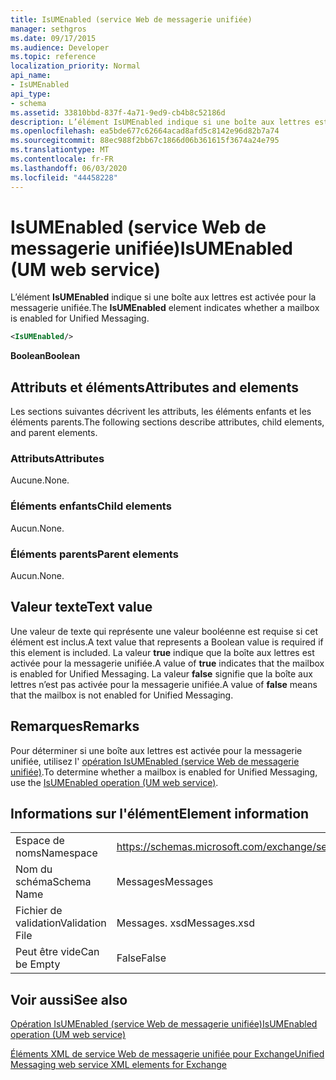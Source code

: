 ```yaml
---
title: IsUMEnabled (service Web de messagerie unifiée)
manager: sethgros
ms.date: 09/17/2015
ms.audience: Developer
ms.topic: reference
localization_priority: Normal
api_name:
- IsUMEnabled
api_type:
- schema
ms.assetid: 33810bbd-837f-4a71-9ed9-cb4b8c52186d
description: L’élément IsUMEnabled indique si une boîte aux lettres est activée pour la messagerie unifiée.
ms.openlocfilehash: ea5bde677c62664acad8afd5c8142e96d82b7a74
ms.sourcegitcommit: 88ec988f2bb67c1866d06b361615f3674a24e795
ms.translationtype: MT
ms.contentlocale: fr-FR
ms.lasthandoff: 06/03/2020
ms.locfileid: "44458228"
---
```

# <a name="isumenabled-um-web-service"></a><span data-ttu-id="39d73-103">IsUMEnabled (service Web de messagerie unifiée)</span><span class="sxs-lookup"><span data-stu-id="39d73-103">IsUMEnabled (UM web service)</span></span>

<span data-ttu-id="39d73-104">L’élément **IsUMEnabled** indique si une boîte aux lettres est activée pour la messagerie unifiée.</span><span class="sxs-lookup"><span data-stu-id="39d73-104">The **IsUMEnabled** element indicates whether a mailbox is enabled for Unified Messaging.</span></span> 
  
```xml
<IsUMEnabled/>
```

 <span data-ttu-id="39d73-105">**Boolean**</span><span class="sxs-lookup"><span data-stu-id="39d73-105">**Boolean**</span></span>
## <a name="attributes-and-elements"></a><span data-ttu-id="39d73-106">Attributs et éléments</span><span class="sxs-lookup"><span data-stu-id="39d73-106">Attributes and elements</span></span>

<span data-ttu-id="39d73-107">Les sections suivantes décrivent les attributs, les éléments enfants et les éléments parents.</span><span class="sxs-lookup"><span data-stu-id="39d73-107">The following sections describe attributes, child elements, and parent elements.</span></span>
  
### <a name="attributes"></a><span data-ttu-id="39d73-108">Attributs</span><span class="sxs-lookup"><span data-stu-id="39d73-108">Attributes</span></span>

<span data-ttu-id="39d73-109">Aucune.</span><span class="sxs-lookup"><span data-stu-id="39d73-109">None.</span></span>
  
### <a name="child-elements"></a><span data-ttu-id="39d73-110">Éléments enfants</span><span class="sxs-lookup"><span data-stu-id="39d73-110">Child elements</span></span>

<span data-ttu-id="39d73-111">Aucun.</span><span class="sxs-lookup"><span data-stu-id="39d73-111">None.</span></span>
  
### <a name="parent-elements"></a><span data-ttu-id="39d73-112">Éléments parents</span><span class="sxs-lookup"><span data-stu-id="39d73-112">Parent elements</span></span>

<span data-ttu-id="39d73-113">Aucun.</span><span class="sxs-lookup"><span data-stu-id="39d73-113">None.</span></span>
  
## <a name="text-value"></a><span data-ttu-id="39d73-114">Valeur texte</span><span class="sxs-lookup"><span data-stu-id="39d73-114">Text value</span></span>

<span data-ttu-id="39d73-115">Une valeur de texte qui représente une valeur booléenne est requise si cet élément est inclus.</span><span class="sxs-lookup"><span data-stu-id="39d73-115">A text value that represents a Boolean value is required if this element is included.</span></span> <span data-ttu-id="39d73-116">La valeur **true** indique que la boîte aux lettres est activée pour la messagerie unifiée.</span><span class="sxs-lookup"><span data-stu-id="39d73-116">A value of **true** indicates that the mailbox is enabled for Unified Messaging.</span></span> <span data-ttu-id="39d73-117">La valeur **false** signifie que la boîte aux lettres n’est pas activée pour la messagerie unifiée.</span><span class="sxs-lookup"><span data-stu-id="39d73-117">A value of **false** means that the mailbox is not enabled for Unified Messaging.</span></span> 
  
## <a name="remarks"></a><span data-ttu-id="39d73-118">Remarques</span><span class="sxs-lookup"><span data-stu-id="39d73-118">Remarks</span></span>

<span data-ttu-id="39d73-119">Pour déterminer si une boîte aux lettres est activée pour la messagerie unifiée, utilisez l' [opération IsUMEnabled (service Web de messagerie unifiée)](isumenabled-operation-um-web-service.md).</span><span class="sxs-lookup"><span data-stu-id="39d73-119">To determine whether a mailbox is enabled for Unified Messaging, use the [IsUMEnabled operation (UM web service)](isumenabled-operation-um-web-service.md).</span></span>
  
## <a name="element-information"></a><span data-ttu-id="39d73-120">Informations sur l'élément</span><span class="sxs-lookup"><span data-stu-id="39d73-120">Element information</span></span>

|||
|:-----|:-----|
|<span data-ttu-id="39d73-121">Espace de noms</span><span class="sxs-lookup"><span data-stu-id="39d73-121">Namespace</span></span>  <br/> |https://schemas.microsoft.com/exchange/services/2006/messages  <br/> |
|<span data-ttu-id="39d73-122">Nom du schéma</span><span class="sxs-lookup"><span data-stu-id="39d73-122">Schema Name</span></span>  <br/> |<span data-ttu-id="39d73-123">Messages</span><span class="sxs-lookup"><span data-stu-id="39d73-123">Messages</span></span>  <br/> |
|<span data-ttu-id="39d73-124">Fichier de validation</span><span class="sxs-lookup"><span data-stu-id="39d73-124">Validation File</span></span>  <br/> |<span data-ttu-id="39d73-125">Messages. xsd</span><span class="sxs-lookup"><span data-stu-id="39d73-125">Messages.xsd</span></span>  <br/> |
|<span data-ttu-id="39d73-126">Peut être vide</span><span class="sxs-lookup"><span data-stu-id="39d73-126">Can be Empty</span></span>  <br/> |<span data-ttu-id="39d73-127">False</span><span class="sxs-lookup"><span data-stu-id="39d73-127">False</span></span>  <br/> |
   
## <a name="see-also"></a><span data-ttu-id="39d73-128">Voir aussi</span><span class="sxs-lookup"><span data-stu-id="39d73-128">See also</span></span>



[<span data-ttu-id="39d73-129">Opération IsUMEnabled (service Web de messagerie unifiée)</span><span class="sxs-lookup"><span data-stu-id="39d73-129">IsUMEnabled operation (UM web service)</span></span>](isumenabled-operation-um-web-service.md)


[<span data-ttu-id="39d73-130">Éléments XML de service Web de messagerie unifiée pour Exchange</span><span class="sxs-lookup"><span data-stu-id="39d73-130">Unified Messaging web service XML elements for Exchange</span></span>](unified-messaging-web-service-xml-elements-for-exchange.md)

